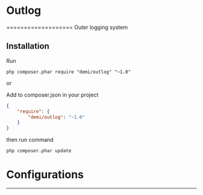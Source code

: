 # Outlog
===================
Outer logging system

Installation
---
Run
```code
php composer.phar require "demi/outlog" "~1.0"
```
or


Add to composer.json in your project
```json
{
	"require": {
  		"demi/outlog": "~1.0"
	}
}
```
then run command
```code
php composer.phar update
```

# Configurations
---

